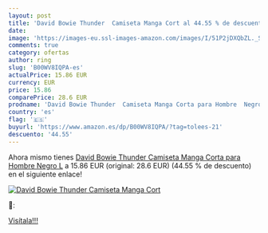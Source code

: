 ```yaml
---
layout: post
title: 'David Bowie Thunder  Camiseta Manga Cort al 44.55 % de descuento'
date: 
image: 'https://images-eu.ssl-images-amazon.com/images/I/51P2jDXQbZL._SL200_.jpg'
comments: true
category: ofertas
author: ring
slug: 'B00WV8IQPA-es'
actualPrice: 15.86 EUR
currency: EUR
price: 15.86
comparePrice: 28.6 EUR
prodname: 'David Bowie Thunder  Camiseta Manga Corta para Hombre  Negro  L'
country: 'es'
flag: '🇪🇸'
buyurl: 'https://www.amazon.es/dp/B00WV8IQPA/?tag=tolees-21'
descuento: '44.55'
---
```


Ahora mismo tienes [David Bowie Thunder  Camiseta Manga Corta para Hombre  Negro  L](https://www.amazon.es/dp/B00WV8IQPA/?tag=tolees-21) a 15.86 EUR (original: 28.6 EUR) (44.55 %  de descuento) en el siguiente enlace!

[![David Bowie Thunder  Camiseta Manga Cort](https://images-eu.ssl-images-amazon.com/images/I/51P2jDXQbZL._SL200_.jpg)](https://www.amazon.es/dp/B00WV8IQPA/?tag=tolees-21)

🔎:


[Visítala!!!](https://www.amazon.es/dp/B00WV8IQPA/?tag=tolees-21)
